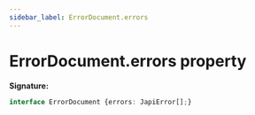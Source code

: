 ```yaml
---
sidebar_label: ErrorDocument.errors
---
```

# ErrorDocument.errors property

**Signature:**

```typescript
interface ErrorDocument {errors: JapiError[];}
```
